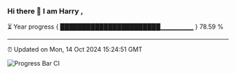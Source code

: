 ### Hi there 👋 I am Harry , 

⏳ Year progress { ███████████████████████▁▁▁▁▁▁▁ } 78.59 %

---

⏰ Updated on Mon, 14 Oct 2024 15:24:51 GMT

![Progress Bar CI](https://github.com/duykhang68/duykhang68/workflows/Progress%20Bar%20CI/badge.svg)
